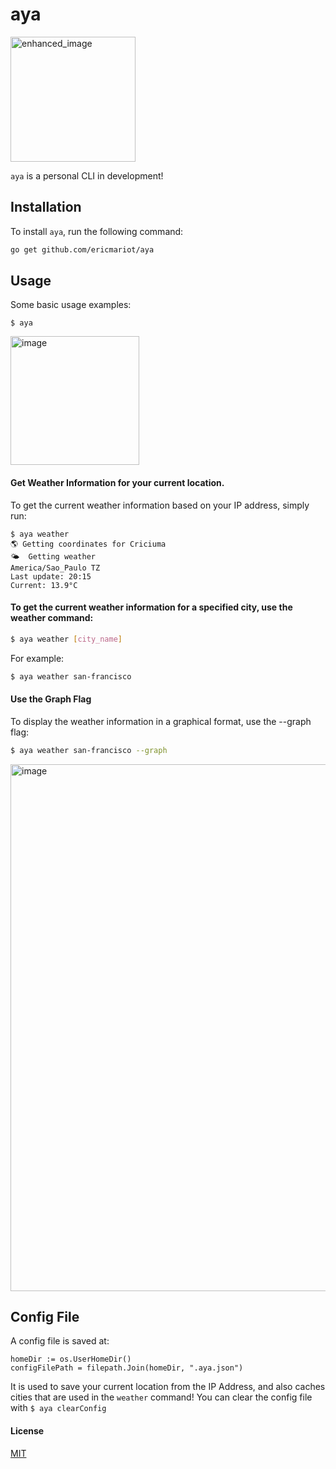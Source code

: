 # aya
<img src="https://github.com/ericmariot/aya-cli/assets/29050845/7b0df4bf-5e5c-4929-b8e9-fc8b2b3b730e" alt="enhanced_image" width="200"/>

`aya` is a personal CLI in development!

## Installation
To install `aya`, run the following command:

```sh
go get github.com/ericmariot/aya
```

## Usage
Some basic usage examples:

```
$ aya
```
<img width="206" alt="image" src="https://github.com/ericmariot/aya/assets/29050845/b1584e76-d92c-4f57-82d8-6f35720bd18e">


#### Get Weather Information for your current location.
To get the current weather information based on your IP address, simply run:

```
$ aya weather
🌎 Getting coordinates for Criciuma
🌤️  Getting weather
America/Sao_Paulo TZ
Last update: 20:15
Current: 13.9°C
```

#### To get the current weather information for a specified city, use the weather command:
```sh
$ aya weather [city_name]
```
For example:

```sh
$ aya weather san-francisco
```
 
#### Use the Graph Flag
To display the weather information in a graphical format, use the --graph flag:

```sh
$ aya weather san-francisco --graph
```
<img width="843" alt="image" src="https://github.com/ericmariot/aya/assets/29050845/532d8bf4-ecd7-4cfd-ab99-641aab788365">

## Config File
A config file is saved at:
```
homeDir := os.UserHomeDir()
configFilePath = filepath.Join(homeDir, ".aya.json")
```

It is used to save your current location from the IP Address, and also caches cities that are used in the `weather` command!
You can clear the config file with `$ aya clearConfig`

#### License
[MIT](LICENSE)
